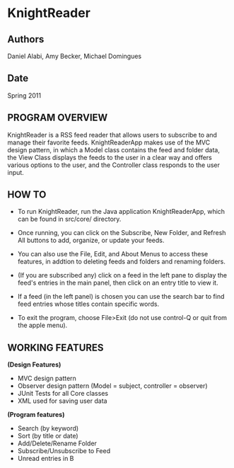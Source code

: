 KnightReader
============

Authors
-------
Daniel Alabi, Amy Becker, Michael Domingues

Date
----
Spring 2011

PROGRAM OVERVIEW
----------------
	
KnightReader is a RSS feed reader that allows users to subscribe to and manage their favorite feeds.  KnightReaderApp makes use of the MVC design pattern, in which a Model class contains the feed and folder data, the View Class displays the feeds to the user in a clear way and offers various options to the user, and the Controller class responds to the user input.


HOW TO
------

* To run KnightReader, run the Java application KnightReaderApp, which can be found in src/core/ directory.
	
* Once running, you can click on the Subscribe, New Folder, and Refresh All buttons to add, organize, or update your feeds.
	
* You can also use the File, Edit, and About Menus to access these features, in addtion to deleting feeds and folders and renaming folders.
	
* (If you are subscribed any) click on a feed in the left pane to display the feed's entries in the main panel, then click on an entry title to view it.
	
* If a feed (in the left panel) is chosen you can use the search bar to find feed entries whose titles contain specific words.
	
* To exit the program, choose File>Exit (do not use control-Q or quit from the apple menu).


WORKING FEATURES
----------------
<b>(Design Features)</b>
* MVC design pattern
* Observer design pattern (Model = subject, controller = observer)
* JUnit Tests for all Core classes
* XML used for saving user data

<b>(Program features)</b>
* Search (by keyword)
* Sort (by title or date)
* Add/Delete/Rename Folder
* Subscribe/Unsubscribe to Feed
* Unread entries in B